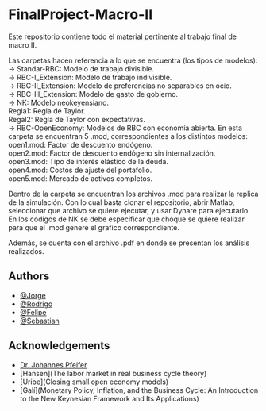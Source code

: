# FinalProject-Macro-II

Este repositorio contiene todo el material pertinente al trabajo final de macro II.

Las carpetas hacen referencia a lo que se encuentra (los tipos de modelos):  
-> Standar-RBC: Modelo de trabajo divisible.  
-> RBC-I_Extension: Modelo de trabajo indivisible.  
-> RBC-II_Extension: Modelo de preferencias no separables en ocio.  
-> RBC-III_Extension: Modelo de gasto de gobierno.  
-> NK: Modelo neokeyensiano.  
	Regla1: Regla de Taylor.  
	Regal2: Regla de Taylor con expectativas.  
-> RBC-OpenEconomy: Modelos de RBC con economía abierta. En esta carpeta se encuentran 5 .mod, correspondientes a los distintos modelos:  
	open1.mod: Factor de descuento endógeno.  
	open2.mod: Factor de descuento endógeno sin internalización.  
	open3.mod: Tipo de interés elástico de la deuda.  
	open4.mod: Costos de ajuste del portafolio.  
	open5.mod: Mercado de activos completos.  

Dentro de la carpeta se encuentran los archivos .mod para realizar la replica de la simulación.
Con lo cual basta clonar el repositorio, abrir Matlab, seleccionar que archivo se quiere ejecutar, y usar Dynare para ejecutarlo.  
En los codigos de NK se debe especificar que choque se quiere realizar para que el .mod genere el grafico correspondiente.

Además, se cuenta con el archivo .pdf en donde se presentan los análisis realizados.



## Authors

- [@Jorge](https://github.com/Kin-George)
- [@Rodrigo](https://github.com/R-jimenez-estadistico)
- [@Felipe](pradocampos.felipe@gmail.com)
- [@Sebastian](sebassolano2468@gmail.com)


## Acknowledgements

 - [Dr. Johannes Pfeifer](https://github.com/JohannesPfeifer/DSGE_mod)
 - [Hansen](The labor market in real business cycle theory)
 - [Uribe](Closing small open economy models)
 - [Galí](Monetary Policy, Inflation, and the Business Cycle: An Introduction to the New Keynesian Framework and Its Applications)
